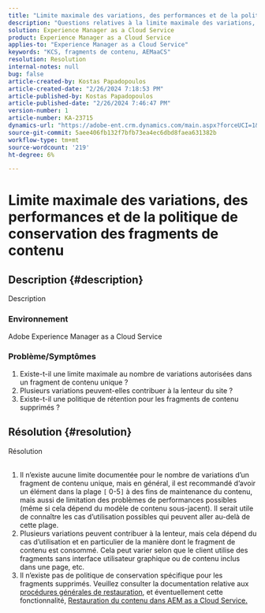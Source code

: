 ```yaml
---
title: "Limite maximale des variations, des performances et de la politique de conservation des fragments de contenu"
description: "Questions relatives à la limite maximale des variations, aux performances et à la politique de conservation des fragments de contenu"
solution: Experience Manager as a Cloud Service
product: Experience Manager as a Cloud Service
applies-to: "Experience Manager as a Cloud Service"
keywords: "KCS, fragments de contenu, AEMaaCS"
resolution: Resolution
internal-notes: null
bug: false
article-created-by: Kostas Papadopoulos
article-created-date: "2/26/2024 7:18:53 PM"
article-published-by: Kostas Papadopoulos
article-published-date: "2/26/2024 7:46:47 PM"
version-number: 1
article-number: KA-23715
dynamics-url: "https://adobe-ent.crm.dynamics.com/main.aspx?forceUCI=1&pagetype=entityrecord&etn=knowledgearticle&id=04bd3cdf-dbd4-ee11-9079-6045bd006c82"
source-git-commit: 5aee406fb132f7bfb73ea4ec6dbd8faea631382b
workflow-type: tm+mt
source-wordcount: '219'
ht-degree: 6%

---
```


# Limite maximale des variations, des performances et de la politique de conservation des fragments de contenu

## Description {#description}

Description<br>


### <b>Environnement</b>

Adobe Experience Manager as a Cloud Service



### <b>Problème/Symptômes</b>

1. Existe-t-il une limite maximale au nombre de variations autorisées dans un fragment de contenu unique ?
2. Plusieurs variations peuvent-elles contribuer à la lenteur du site ?
3. Existe-t-il une politique de rétention pour les fragments de contenu supprimés ?



## Résolution {#resolution}

Résolution<br><br>


1. Il n’existe aucune limite documentée pour le nombre de variations d’un fragment de contenu unique, mais en général, il est recommandé d’avoir un élément dans la plage `[` 0-5`]`  à des fins de maintenance du contenu, mais aussi de limitation des problèmes de performances possibles (même si cela dépend du modèle de contenu sous-jacent). Il serait utile de connaître les cas d’utilisation possibles qui peuvent aller au-delà de cette plage.
2. Plusieurs variations peuvent contribuer à la lenteur, mais cela dépend du cas d’utilisation et en particulier de la manière dont le fragment de contenu est consommé. Cela peut varier selon que le client utilise des fragments sans interface utilisateur graphique ou de contenu inclus dans une page, etc.
3. Il n’existe pas de politique de conservation spécifique pour les fragments supprimés. Veuillez consulter la documentation relative aux [procédures générales de restauration](https://experienceleague.adobe.com/docs/experience-cloud-kcs/kbarticles/KA-23505.html?lang=en), et éventuellement cette fonctionnalité, [Restauration du contenu dans AEM as a Cloud Service.](https://experienceleague.adobe.com/docs/experience-manager-cloud-service/content/operations/restore.html?lang=fr)

